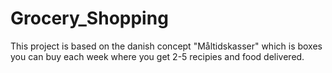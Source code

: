 # Grocery_Shopping
This project is based on the danish concept "Måltidskasser" which is boxes you can buy each week where you get 2-5 recipies and food delivered. 
